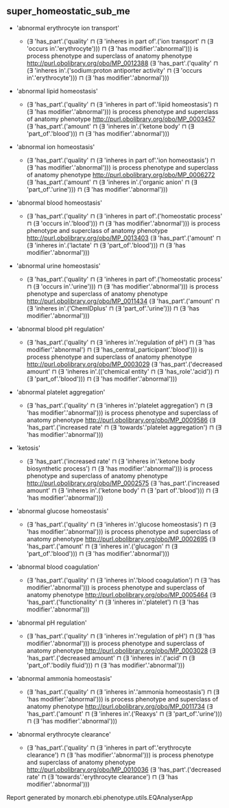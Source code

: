 ## super_homeostatic_sub_me
* 'abnormal erythrocyte ion transport'
    * (∃ 'has_part'.('quality' ⊓ (∃ 'inheres in part of'.('ion transport' ⊓ (∃ 'occurs in'.'erythrocyte'))) ⊓ (∃ 'has modifier'.'abnormal'))) is process phenotype and superclass of anatomy phenotype <http://purl.obolibrary.org/obo/MP_0012388> (∃ 'has_part'.('quality' ⊓ (∃ 'inheres in'.('sodium:proton antiporter activity' ⊓ (∃ 'occurs in'.'erythrocyte'))) ⊓ (∃ 'has modifier'.'abnormal'))) 

* 'abnormal lipid homeostasis'
    * (∃ 'has_part'.('quality' ⊓ (∃ 'inheres in part of'.'lipid homeostasis') ⊓ (∃ 'has modifier'.'abnormal'))) is process phenotype and superclass of anatomy phenotype <http://purl.obolibrary.org/obo/MP_0003457> (∃ 'has_part'.('amount' ⊓ (∃ 'inheres in'.('ketone body' ⊓ (∃ 'part_of'.'blood'))) ⊓ (∃ 'has modifier'.'abnormal'))) 

* 'abnormal ion homeostasis'
    * (∃ 'has_part'.('quality' ⊓ (∃ 'inheres in part of'.'ion homeostasis') ⊓ (∃ 'has modifier'.'abnormal'))) is process phenotype and superclass of anatomy phenotype <http://purl.obolibrary.org/obo/MP_0006272> (∃ 'has_part'.('amount' ⊓ (∃ 'inheres in'.('organic anion' ⊓ (∃ 'part_of'.'urine'))) ⊓ (∃ 'has modifier'.'abnormal'))) 

* 'abnormal blood homeostasis'
    * (∃ 'has_part'.('quality' ⊓ (∃ 'inheres in part of'.('homeostatic process' ⊓ (∃ 'occurs in'.'blood'))) ⊓ (∃ 'has modifier'.'abnormal'))) is process phenotype and superclass of anatomy phenotype <http://purl.obolibrary.org/obo/MP_0013403> (∃ 'has_part'.('amount' ⊓ (∃ 'inheres in'.('lactate' ⊓ (∃ 'part_of'.'blood'))) ⊓ (∃ 'has modifier'.'abnormal'))) 

* 'abnormal urine homeostasis'
    * (∃ 'has_part'.('quality' ⊓ (∃ 'inheres in part of'.('homeostatic process' ⊓ (∃ 'occurs in'.'urine'))) ⊓ (∃ 'has modifier'.'abnormal'))) is process phenotype and superclass of anatomy phenotype <http://purl.obolibrary.org/obo/MP_0011434> (∃ 'has_part'.('amount' ⊓ (∃ 'inheres in'.('ChemIDplus' ⊓ (∃ 'part_of'.'urine'))) ⊓ (∃ 'has modifier'.'abnormal'))) 

* 'abnormal blood pH regulation'
    * (∃ 'has_part'.('quality' ⊓ (∃ 'inheres in'.'regulation of pH') ⊓ (∃ 'has modifier'.'abnormal') ⊓ (∃ 'has_central_participant'.'blood'))) is process phenotype and superclass of anatomy phenotype <http://purl.obolibrary.org/obo/MP_0003029> (∃ 'has_part'.('decreased amount' ⊓ (∃ 'inheres in'.(('chemical entity' ⊓ (∃ 'has_role'.'acid')) ⊓ (∃ 'part_of'.'blood'))) ⊓ (∃ 'has modifier'.'abnormal'))) 

* 'abnormal platelet aggregation'
    * (∃ 'has_part'.('quality' ⊓ (∃ 'inheres in'.'platelet aggregation') ⊓ (∃ 'has modifier'.'abnormal'))) is process phenotype and superclass of anatomy phenotype <http://purl.obolibrary.org/obo/MP_0009586> (∃ 'has_part'.('increased rate' ⊓ (∃ 'towards'.'platelet aggregation') ⊓ (∃ 'has modifier'.'abnormal'))) 

* 'ketosis'
    * (∃ 'has_part'.('increased rate' ⊓ (∃ 'inheres in'.'ketone body biosynthetic process') ⊓ (∃ 'has modifier'.'abnormal'))) is process phenotype and superclass of anatomy phenotype <http://purl.obolibrary.org/obo/MP_0002575> (∃ 'has_part'.('increased amount' ⊓ (∃ 'inheres in'.('ketone body' ⊓ (∃ 'part of'.'blood'))) ⊓ (∃ 'has modifier'.'abnormal'))) 

* 'abnormal glucose homeostasis'
    * (∃ 'has_part'.('quality' ⊓ (∃ 'inheres in'.'glucose homeostasis') ⊓ (∃ 'has modifier'.'abnormal'))) is process phenotype and superclass of anatomy phenotype <http://purl.obolibrary.org/obo/MP_0002695> (∃ 'has_part'.('amount' ⊓ (∃ 'inheres in'.('glucagon' ⊓ (∃ 'part_of'.'blood'))) ⊓ (∃ 'has modifier'.'abnormal'))) 

* 'abnormal blood coagulation'
    * (∃ 'has_part'.('quality' ⊓ (∃ 'inheres in'.'blood coagulation') ⊓ (∃ 'has modifier'.'abnormal'))) is process phenotype and superclass of anatomy phenotype <http://purl.obolibrary.org/obo/MP_0005464> (∃ 'has_part'.('functionality' ⊓ (∃ 'inheres in'.'platelet') ⊓ (∃ 'has modifier'.'abnormal'))) 

* 'abnormal pH regulation'
    * (∃ 'has_part'.('quality' ⊓ (∃ 'inheres in'.'regulation of pH') ⊓ (∃ 'has modifier'.'abnormal'))) is process phenotype and superclass of anatomy phenotype <http://purl.obolibrary.org/obo/MP_0003028> (∃ 'has_part'.('decreased amount' ⊓ (∃ 'inheres in'.('acid' ⊓ (∃ 'part_of'.'bodily fluid'))) ⊓ (∃ 'has modifier'.'abnormal'))) 

* 'abnormal ammonia homeostasis'
    * (∃ 'has_part'.('quality' ⊓ (∃ 'inheres in'.'ammonia homeostasis') ⊓ (∃ 'has modifier'.'abnormal'))) is process phenotype and superclass of anatomy phenotype <http://purl.obolibrary.org/obo/MP_0011734> (∃ 'has_part'.('amount' ⊓ (∃ 'inheres in'.('Reaxys' ⊓ (∃ 'part_of'.'urine'))) ⊓ (∃ 'has modifier'.'abnormal'))) 

* 'abnormal erythrocyte clearance'
    * (∃ 'has_part'.('quality' ⊓ (∃ 'inheres in part of'.'erythrocyte clearance') ⊓ (∃ 'has modifier'.'abnormal'))) is process phenotype and superclass of anatomy phenotype <http://purl.obolibrary.org/obo/MP_0010036> (∃ 'has_part'.('decreased rate' ⊓ (∃ 'towards'.'erythrocyte clearance') ⊓ (∃ 'has modifier'.'abnormal'))) 


Report generated by monarch.ebi.phenotype.utils.EQAnalyserApp
